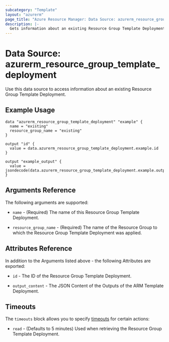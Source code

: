 ```yaml
---
subcategory: "Template"
layout: "azurerm"
page_title: "Azure Resource Manager: Data Source: azurerm_resource_group_template_deployment"
description: |-
  Gets information about an existing Resource Group Template Deployment.
---
```


# Data Source: azurerm_resource_group_template_deployment

Use this data source to access information about an existing Resource Group Template Deployment.

## Example Usage

```hcl
data "azurerm_resource_group_template_deployment" "example" {
  name = "existing"
  resource_group_name = "existing"
}

output "id" {
  value = data.azurerm_resource_group_template_deployment.example.id
}

output "example_output" {
  value = jsondecode(data.azurerm_resource_group_template_deployment.example.output_content).exampleOutput.value
}
```

## Arguments Reference

The following arguments are supported:

* `name` - (Required) The name of this Resource Group Template Deployment.

* `resource_group_name` - (Required) The name of the Resource Group to which the Resource Group Template Deployment was applied.

## Attributes Reference

In addition to the Arguments listed above - the following Attributes are exported: 

* `id` - The ID of the Resource Group Template Deployment.

* `output_content` - The JSON Content of the Outputs of the ARM Template Deployment.

## Timeouts

The `timeouts` block allows you to specify [timeouts](https://www.terraform.io/docs/configuration/resources.html#timeouts) for certain actions:

* `read` - (Defaults to 5 minutes) Used when retrieving the Resource Group Template Deployment.
